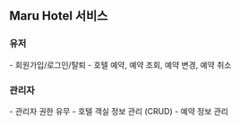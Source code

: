 <h2>Maru Hotel 서비스</h2>

<h3>유저</h3>
- 회원가입/로그인/탈퇴
- 호텔 예약, 예약 조회, 예약 변경, 예약 취소
<br>
<h3>관리자</h3>
- 관리자 권한 유무
- 호텔 객실 정보 관리 (CRUD)
- 예약 정보 관리
